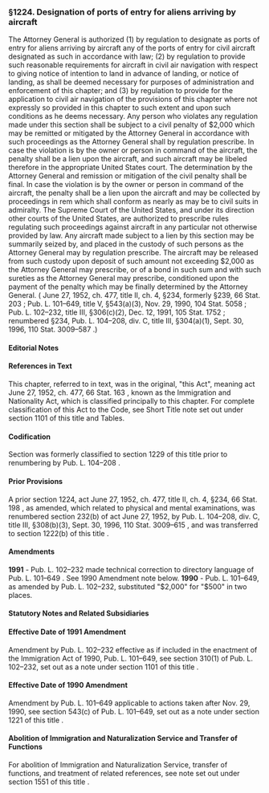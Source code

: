 <!--
url: https://uscode.house.gov/view.xhtml?req=granuleid:USC-prelim-title8-section1224&num=0&edition=prelim
date_accessed: 2024-07-28 23:45:25
-->
### §1224\. Designation of ports of entry for aliens arriving by aircraft
 The Attorney General is authorized (1\) by regulation to designate as ports of entry for aliens arriving by aircraft any of the ports of entry for civil aircraft designated as such in accordance with law; (2\) by regulation to provide such reasonable requirements for aircraft in civil air navigation with respect to giving notice of intention to land in advance of landing, or notice of landing, as shall be deemed necessary for purposes of administration and enforcement of this chapter; and (3\) by regulation to provide for the application to civil air navigation of the provisions of this chapter where not expressly so provided in this chapter to such extent and upon such conditions as he deems necessary. Any person who violates any regulation made under this section shall be subject to a civil penalty of $2,000 which may be remitted or mitigated by the Attorney General in accordance with such proceedings as the Attorney General shall by regulation prescribe. In case the violation is by the owner or person in command of the aircraft, the penalty shall be a lien upon the aircraft, and such aircraft may be libeled therefore in the appropriate United States court. The determination by the Attorney General and remission or mitigation of the civil penalty shall be final. In case the violation is by the owner or person in command of the aircraft, the penalty shall be a lien upon the aircraft and may be collected by proceedings in rem which shall conform as nearly as may be to civil suits in admiralty. The Supreme Court of the United States, and under its direction other courts of the United States, are authorized to prescribe rules regulating such proceedings against aircraft in any particular not otherwise provided by law. Any aircraft made subject to a lien by this section may be summarily seized by, and placed in the custody of such persons as the Attorney General may by regulation prescribe. The aircraft may be released from such custody upon deposit of such amount not exceeding $2,000 as the Attorney General may prescribe, or of a bond in such sum and with such sureties as the Attorney General may prescribe, conditioned upon the payment of the penalty which may be finally determined by the Attorney General.
 (
 June 27, 1952, ch. 477, title II, ch. 4, §234, formerly §239,
 66 Stat. 203
 ;
 Pub. L. 101–649,
 title V, §543(a)(3\), Nov. 29, 1990,
 104 Stat. 5058
 ;
 Pub. L. 102–232,
 title III, §306(c)(2\), Dec. 12, 1991,
 105 Stat. 1752
 ; renumbered §234,
 Pub. L. 104–208,
 div. C, title III, §304(a)(1\), Sept. 30, 1996,
 110 Stat. 3009–587
 .)
#### **Editorial Notes**
#### References in Text
 This chapter, referred to in text, was in the original, "this Act", meaning act
 June 27, 1952, ch. 477,
 66 Stat. 163
 , known as the Immigration and Nationality Act, which is classified principally to this chapter. For complete classification of this Act to the Code, see Short Title note set out under
 section 1101 of this title
 and Tables.
#### Codification
 Section was formerly classified to
 section 1229 of this title
 prior to renumbering by
 Pub. L. 104–208
 .
#### Prior Provisions
 A prior section 1224, act
 June 27, 1952, ch. 477, title II, ch. 4, §234,
 66 Stat. 198
 , as amended, which related to physical and mental examinations, was renumbered section 232(b) of act June 27, 1952, by
 Pub. L. 104–208,
 div. C, title III, §308(b)(3\), Sept. 30, 1996,
 110 Stat. 3009–615
 , and was transferred to
 section 1222(b) of this title
 .
#### Amendments
**1991** 
 \-
 Pub. L. 102–232
 made technical correction to directory language of
 Pub. L. 101–649
 . See 1990 Amendment note below.
**1990** 
 \-
 Pub. L. 101–649,
 as amended by
 Pub. L. 102–232,
 substituted "$2,000" for "$500" in two places.
#### **Statutory Notes and Related Subsidiaries**
#### Effective Date of 1991 Amendment
 Amendment by
 Pub. L. 102–232
 effective as if included in the enactment of the Immigration Act of 1990,
 Pub. L. 101–649,
 see section 310(1\) of
 Pub. L. 102–232,
 set out as a note under
 section 1101 of this title
 .
#### Effective Date of 1990 Amendment
 Amendment by
 Pub. L. 101–649
 applicable to actions taken after Nov. 29, 1990, see section 543(c) of
 Pub. L. 101–649,
 set out as a note under
 section 1221 of this title
 .
#### Abolition of Immigration and Naturalization Service and Transfer of Functions
 For abolition of Immigration and Naturalization Service, transfer of functions, and treatment of related references, see note set out under
 section 1551 of this title
 .
